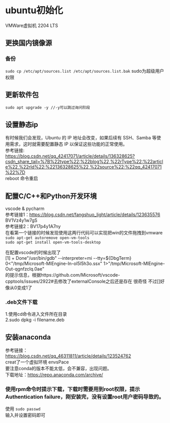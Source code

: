 # ubuntu初始化
VMWare虚拟机 2204 LTS
## 更换国内镜像源
### 备份
`sudo cp /etc/apt/sources.list /etc/apt/sources.list.bak`
sudo为超级用户权限
## 更新软件包
`sudo apt upgrade -y //-y可以跳过询问阶段`
## 设置静态ip
有时候我们会发现，Ubuntu 的 IP 地址会改变，如果后续有 SSH、Samba 等使用需求，这时就需要配置静态 IP 以保证这些功能的正常使用。<br>
参考链接: <br>
https://blog.csdn.net/qq_42417071/article/details/136328625?csdn_share_tail=%7B%22type%22:%22blog%22,%22rType%22:%22article%22,%22rId%22:%22136328625%22,%22source%22:%22qq_42417071%22%7D <br>
reboot 命令重启

## 配置C/C++和Python开发环境
vscode & pycharm<br>
参考链接1：https://blog.csdn.net/fangshuo_light/article/details/123635576 <br>
          BV1Vz4y1w7gS <br>
参考链接2：BV17p4y1A7ny <br>
在看第一个链接的时候发现使用这两行代码可以实现把win的文件拖拽到vmware<br>
`sudo apt-get autoremove open-vm-tools`<br>
`sudo apt-get install open-vm-tools-desktop`<br>

在配置vscode的时候出现了<br>
[1] + Done"/usr/bin/gdb" --interpreter=mi --tty=${DbgTerm} 0<"/tmp/Microsoft-MIEngine-In-ol5l5h3o.ssx" 1>"/tmp/Microsoft-MIEngine-Out-qgnfzclq.0ae"<br>
的提示信息，根据https://github.com/Microsoft/vscode-cpptools/issues/2922#去修改了externalConsole之后还是存在 很奇怪 不过[]好像从0变成1了<br>

### .deb文件下载
1.使用cd命令进入文件所在目录<br>
2.sudo dpkg -i filename.deb<br>

## 安装anaconda
参考链接：<br>
https://blog.csdn.net/qq_46311811/article/details/123524762 <br>
creat了一个虚拟环境 envsPace<br>
要注意conda的版本不能太低，会不兼容，出现问题。<br>
下载地址：https://repo.anaconda.com/archive/ <br>



### 使用rpm命令时提示下载，下载时需要用到root权限，提示Authentication failure，刚安装完，没有设置root用户密码导致的。<br>
使用
`sudo passwd`<br>
输入并设置密码即可<br>
